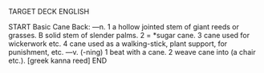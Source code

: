 TARGET DECK
ENGLISH

START
Basic
Cane
Back: —n. 1 a hollow jointed stem of giant reeds or grasses. B solid stem of slender palms. 2 = *sugar cane. 3 cane used for wickerwork etc. 4 cane used as a walking-stick, plant support, for punishment, etc. —v. (-ning) 1 beat with a cane. 2 weave cane into (a chair etc.). [greek kanna reed]
END
